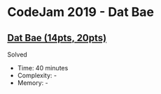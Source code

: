 # CodeJam 2019 - Dat Bae

## [Dat Bae (14pts, 20pts)](https://codingcompetitions.withgoogle.com/codejam/round/0000000000051705/00000000000881de#)

Solved

* Time: 40 minutes
* Complexity: -
* Memory: -
